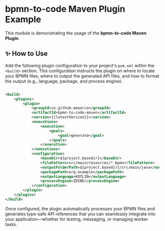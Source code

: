 # bpmn-to-code Maven Plugin Example

This module is demonstrating the usage of the **bpmn-to-code Maven Plugin**.

## ✨ How to Use

Add the following plugin configuration to your project's `pom.xml` within the `<build>` section. This configuration
instructs the plugin on where to locate your BPMN files, where to output the generated API files, and how to format the
output (e.g., language, package, and process engine).

```xml

<build>
    <plugins>
        <plugin>
            <groupId>io.github.emaarco</groupId>
            <artifactId>bpmn-to-code-maven</artifactId>
            <version>{{latestVersion}}</version>
            <executions>
                <execution>
                    <goals>
                        <goal>generate</goal>
                    </goals>
                </execution>
            </executions>
            <configuration>
                <baseDir>${project.basedir}</baseDir>
                <filePattern>src/main/resources/*.bpmn</filePattern>
                <outputFolderPath>${project.basedir}/src/main/java</outputFolderPath>
                <packagePath>org.example</packagePath>
                <outputLanguage>KOTLIN</outputLanguage>
                <processEngine>ZEEBE</processEngine>
            </configuration>
        </plugin>
    </plugins>
</build>
```

Once configured, the plugin automatically processes your BPMN files and generates type-safe API references that you can
seamlessly integrate into your application—whether for testing, messaging, or managing worker tasks.
